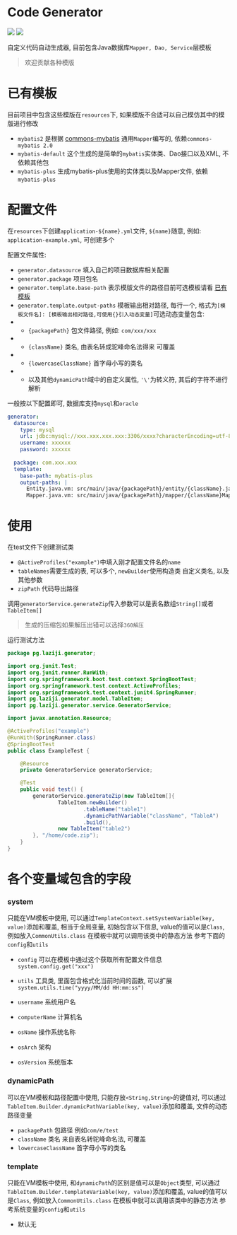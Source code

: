 # Code Generator
![](https://img.shields.io/github/languages/top/github-laziji/code-generator.svg?style=flat)
![](https://img.shields.io/github/stars/gitHub-laziji/code-generator.svg?style=social)



自定义代码自动生成器, 目前包含Java数据库`Mapper, Dao, Service`层模板

> 欢迎贡献各种模版

# 已有模板
目前项目中包含这些模版在`resources`下, 如果模版不合适可以自己模仿其中的模版进行修改

- `mybatis2` 是根据 [commons-mybatis](https://github.com/GitHub-Laziji/commons-mybatis) 通用`Mapper`编写的, 依赖`commons-mybatis 2.0`
- `mybatis-default` 这个生成的是简单的`mybatis`实体类、Dao接口以及XML, 不依赖其他包
- `mybatis-plus` 生成mybatis-plus使用的实体类以及Mapper文件, 依赖`mybatis-plus`


# 配置文件
在`resources`下创建`application-${name}.yml`文件, `${name}`随意, 例如: `application-example.yml`, 可创建多个

配置文件属性:
- `generator.datasource` 填入自己的项目数据库相关配置
- `generator.package` 项目包名
- `generator.template.base-path` 表示模版文件的路径目前可选模板请看 [已有模板](#已有模板)
- `generator.template.output-paths` 模板输出相对路径, 每行一个, 格式为`[模板文件名]: [模板输出相对路径,可使用{}引入动态变量]`可选动态变量包含:
- - `{packagePath}` 包文件路径, 例如: `com/xxx/xxx`
- - `{className}` 类名, 由表名转成驼峰命名法得来 可覆盖
- - `{lowercaseClassName}` 首字母小写的类名
- - 以及其他`dynamicPath`域中的自定义属性, `'\'`为转义符, 其后的字符不进行解析

一般按以下配置即可, 数据库支持`mysql`和`oracle`
```yml
generator:
  datasource:
    type: mysql
    url: jdbc:mysql://xxx.xxx.xxx.xxx:3306/xxxx?characterEncoding=utf-8
    username: xxxxxx
    password: xxxxxx
    
  package: com.xxx.xxx
  template:
    base-path: mybatis-plus
    output-paths: |
      Entity.java.vm: src/main/java/{packagePath}/entity/{className}.java
      Mapper.java.vm: src/main/java/{packagePath}/mapper/{className}Mapper.java
```

# 使用
在test文件下创建测试类
- `@ActiveProfiles("example")`中填入刚才配置文件名的`name`
- `tableNames`需要生成的表, 可以多个, `newBuilder`使用构造类 自定义类名, 以及其他参数
- `zipPath` 代码导出路径

调用`generatorService.generateZip`传入参数可以是表名数组`String[]`或者`TableItem[]`

> 生成的压缩包如果解压出错可以选择`360解压`

运行测试方法
```Java
package pg.laziji.generator;

import org.junit.Test;
import org.junit.runner.RunWith;
import org.springframework.boot.test.context.SpringBootTest;
import org.springframework.test.context.ActiveProfiles;
import org.springframework.test.context.junit4.SpringRunner;
import pg.laziji.generator.model.TableItem;
import pg.laziji.generator.service.GeneratorService;

import javax.annotation.Resource;

@ActiveProfiles("example")
@RunWith(SpringRunner.class)
@SpringBootTest
public class ExampleTest {

    @Resource
    private GeneratorService generatorService;

    @Test
    public void test() {
        generatorService.generateZip(new TableItem[]{
                TableItem.newBuilder()
                        .tableName("table1")
                        .dynamicPathVariable("className", "TableA")
                        .build(),
                new TableItem("table2")
        }, "/home/code.zip");
    }
}
```

# 各个变量域包含的字段

### system
只能在VM模板中使用, 可以通过`TemplateContext.setSystemVariable(key, value)`添加和覆盖, 
相当于全局变量, 初始包含以下信息, value的值可以是`Class`, 例如放入`CommonUtils.class` 在模板中就可以调用该类中的静态方法
参考下面的`config`和`utils`

- `config` 可以在模板中通过这个获取所有配置文件信息`system.config.get("xxx")`
- `utils` 工具类, 里面包含格式化当前时间的函数, 可以扩展`system.utils.time("yyyy/MM/dd HH:mm:ss")`

- `username` 系统用户名
- `computerName` 计算机名
- `osName` 操作系统名称
- `osArch` 架构
- `osVersion` 系统版本

### dynamicPath
可以在VM模板和路径配置中使用, 只能存放`<String,String>`的键值对, 
可以通过`TableItem.Builder.dynamicPathVariable(key, value)`添加和覆盖, 
文件的动态路径变量

- `packagePath` 包路径 例如`com/e/test`
- `className` 类名 来自表名转驼峰命名法, 可覆盖
- `lowercaseClassName` 首字母小写的类名


### template
只能在VM模板中使用, 和`dynamicPath`的区别是值可以是`Object`类型, 
可以通过`TableItem.Builder.templateVariable(key, value)`添加和覆盖,
value的值可以是`Class`, 例如放入`CommonUtils.class` 在模板中就可以调用该类中的静态方法
参考系统变量的`config`和`utils`

- 默认无